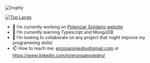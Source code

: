 
![trophy](https://github-profile-trophy.vercel.app/?username=ryo-ma&theme=onedark)

[![Top Langs](https://github-readme-stats.vercel.app/api/top-langs/?username=enzosamojedny)](https://github.com/anuraghazra/github-readme-stats)

- 🔭 I’m currently working on [Potenciar Solidario website](https://deploy-front-potenciar.vercel.app/)
- 🌱 I’m currently learning Typescript and MongoDB
- 👯 I’m looking to collaborate on any project that might improve my programming skills!
- 📫 How to reach me: enzosamojedny@gmail.com or https://www.linkedin.com/in/enzosamojedny/


